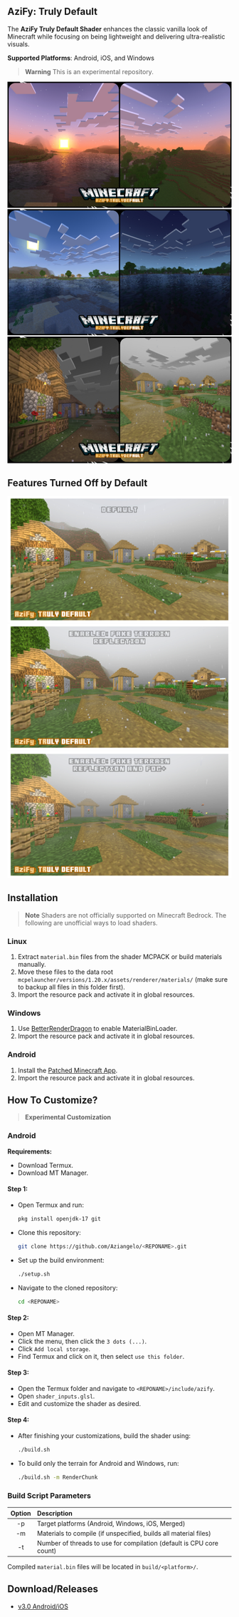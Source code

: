 ## AziFy: Truly Default
The **AziFy Truly Default Shader** enhances the classic vanilla look of Minecraft while focusing on being lightweight and delivering ultra-realistic visuals.

**Supported Platforms**: Android, iOS, and Windows

> **Warning**
> This is an experimental repository.

![Screenshot](azifyss/ss1.jpg "v3.0")
![Screenshot](azifyss/ss2.jpg "v3.0")
![Screenshot](azifyss/ss3.jpg "v3.0")

## Features Turned Off by Default
![Preview](azifyss/prev1.png "v3.0")
![Preview](azifyss/prev2.png "v3.0")
![Preview](azifyss/prev3.png "v3.0")

## Installation

> **Note**
> Shaders are not officially supported on Minecraft Bedrock. The following are unofficial ways to load shaders.

### Linux
1. Extract `material.bin` files from the shader MCPACK or build materials manually.
2. Move these files to the data root `mcpelauncher/versions/1.20.x/assets/renderer/materials/` (make sure to backup all files in this folder first).
3. Import the resource pack and activate it in global resources.

### Windows
1. Use [BetterRenderDragon](https://github.com/ddf8196/BetterRenderDragon) to enable MaterialBinLoader.
2. Import the resource pack and activate it in global resources.

### Android
1. Install the [Patched Minecraft App](https://devendrn.github.io/renderdragon-shaders/shaders/installation/android#using-patch-app).
2. Import the resource pack and activate it in global resources.

## How To Customize?

> **Experimental Customization**

### Android

**Requirements:**
- Download Termux.
- Download MT Manager.

#### Step 1:
- Open Termux and run:
  ```sh
  pkg install openjdk-17 git
  ```
- Clone this repository:
  ```sh
  git clone https://github.com/Aziangelo/<REPONAME>.git
  ```
- Set up the build environment:
  ```sh
  ./setup.sh
  ```
- Navigate to the cloned repository:
  ```sh
  cd <REPONAME>
  ```

#### Step 2:
- Open MT Manager.
- Click the menu, then click the `3 dots (...)`.
- Click `Add local storage`.
- Find Termux and click on it, then select `use this folder`.

#### Step 3:
- Open the Termux folder and navigate to `<REPONAME>/include/azify`.
- Open `shader_inputs.glsl`.
- Edit and customize the shader as desired.

#### Step 4:
- After finishing your customizations, build the shader using:
  ```sh
  ./build.sh
  ```
- To build only the terrain for Android and Windows, run:
  ```sh
  ./build.sh -m RenderChunk
  ```

### Build Script Parameters
| Option | Description |
| :-: | :- |
| -p | Target platforms (Android, Windows, iOS, Merged) |
| -m | Materials to compile (if unspecified, builds all material files) |
| -t | Number of threads to use for compilation (default is CPU core count) |

Compiled `material.bin` files will be located in `build/<platform>/`.

## Download/Releases
- [v3.0 Android/iOS](https://github.com/Aziangelo/AF-TrulyDefault/releases/tag/v3.0.1)


